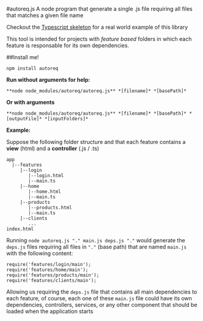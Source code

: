 #autoreq.js
A node program that generate a single .js file requiring all files that matches a given file name

Checkout the [Typescript skeleton](https://github.com/RafaelSalguero/AngularTypescriptSkeleton) for a real world example of this library

This tool is intended for projects with *feature based* folders in which each feature is responsable for its own dependencies.


##Install me!
```
npm install autoreq 
```
**Run without arguments for help:**
```
**node node_modules/autoreq/autoreq.js** *[filename]* *[basePath]* 
```
**Or with arguments**
```
**node node_modules/autoreq/autoreq.js** *[filename]* *[basePath]* *[outputFile]* *[inputFolders]*
```

**Example:**

Suppose the following folder structure and that each feature contains a **view** (html) and a **controller** (.js / .ts)
```
app
  |--features
     |--login
        |--login.html
        |--main.ts
     |--home
        |--home.html
        |--main.ts
     |--products
        |--products.html
        |--main.ts
     |--clients
        ...
index.html
```

Running `node autoreq.js "." main.js deps.js "."` would generate the `deps.js` files requiring all files in `"."` (base path) that are named `main.js` with the following content:

```
require('features/login/main');
require('features/home/main');
require('features/products/main');
require('features/clients/main');

```

Allowing us requiring the `deps.js` file that contains all main dependencies to each feature, of course,
each one of these `main.js` file could have its own dependencies, controllers, services, or any other component that should be loaded when the application starts

